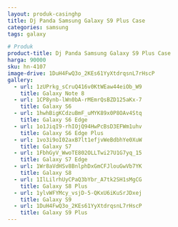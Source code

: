 ```yaml
---
layout: produk-casinghp
title: Dj Panda Samsung Galaxy S9 Plus Case
categories: samsung
tags: galaxy

# Produk
product-title: Dj Panda Samsung Galaxy S9 Plus Case
harga: 90000
sku: hn-4107
image-drive: 1DuH4FwQ3o_2KEs61YyXtdrqsnL7rHscP
gallery:
  - url: 1zUPrkg_sCruQ416v0KtWEaw44eiOb_W9
    title: Galaxy Note 8
  - url: 1CP8ynb-lWn0bA-rMEmrQsBZD125aKx-7
    title: Galaxy S6
  - url: 1hwhBigKCdzuBmF_uMYK89x0P8OAv4Stq
    title: Galaxy S6 Edge
  - url: 1o1JiqI9-rhIOjQ94HwPcBsD3EFWm1uhv
    title: Galaxy S6 Edge Plus
  - url: 1vo3i9oI02axB7lt1efjvWeBdbhYe0XuW
    title: Galaxy S7
  - url: 1FbhGyV_WwoTE802OLLTwi27U1G7yq_15
    title: Galaxy S7 Edge
  - url: 1Wr8aVdHSv8BnlphDxGmCFJlouGwVb7YK
    title: Galaxy S8
  - url: 1IlLilrhUyCPaQ3bYbr_A7tk2SH1sMgCG
    title: Galaxy S8 Plus
  - url: 1ylvWFYMcy_vsjD-5-QKxU6iKuSrJDxej
    title: Galaxy S9
  - url: 1DuH4FwQ3o_2KEs61YyXtdrqsnL7rHscP
    title: Galaxy S9 Plus
---
```

